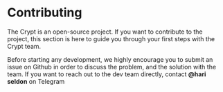# Contributing

The Crypt is an open-source project. If you want to contribute to the project, this section is here to guide you through your first steps with the Crypt team.

Before starting any development, we highly encourage you to submit an issue on Github in order to discuss the problem, and the solution with the team. If you want to reach out to the dev team directly, contact **@hari seldon** on Telegram 


